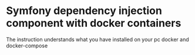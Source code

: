 # Symfony dependency injection component with docker containers

The instruction understands what you have installed on your pc docker and docker-compose
